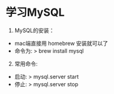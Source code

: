 # 学习MySQL
1. MySQL的安装：
- mac端直接用 homebrew 安装就可以了
- 命令为: 
      > brew install mysql
2. 常用命令:
- 启动: 
      > mysql.server start 
- 停止:
      > mysql.server stop
